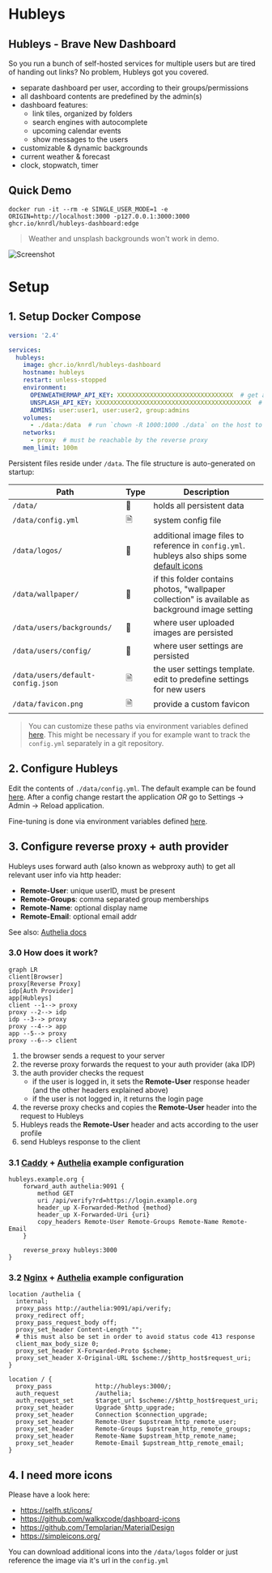 # Hubleys

## Hubleys - Brave New Dashboard

So you run a bunch of self-hosted services for multiple users but are tired of handing out links? No problem, Hubleys got you covered.

- separate dashboard per user, according to their groups/permissions
- all dashboard contents are predefined by the admin(s)
- dashboard features:
  - link tiles, organized by folders
  - search engines with autocomplete
  - upcoming calendar events
  - show messages to the users
- customizable & dynamic backgrounds
- current weather & forecast
- clock, stopwatch, timer

## Quick Demo

```shell
docker run -it --rm -e SINGLE_USER_MODE=1 -e ORIGIN=http://localhost:3000 -p127.0.0.1:3000:3000 ghcr.io/knrdl/hubleys-dashboard:edge
```

> Weather and unsplash backgrounds won't work in demo.

![Screenshot](./docs/screenshot.png)


# Setup


## 1. Setup Docker Compose

```yaml
version: '2.4'

services:
  hubleys:
    image: ghcr.io/knrdl/hubleys-dashboard
    hostname: hubleys
    restart: unless-stopped
    environment:
      OPENWEATHERMAP_API_KEY: XXXXXXXXXXXXXXXXXXXXXXXXXXXXXXXX  # get a free api key: https://home.openweathermap.org/api_keys
      UNSPLASH_API_KEY: XXXXXXXXXXXXXXXXXXXXXXXXXXXXXXXXXXXXXXXXXXX  # get a free api key (Access Key): https://unsplash.com/oauth/applications
      ADMINS: user:user1, user:user2, group:admins
    volumes:
      - ./data:/data  # run `chown -R 1000:1000 ./data` on the host to fix folder permissions
    networks:
      - proxy  # must be reachable by the reverse proxy
    mem_limit: 100m
```

Persistent files reside under `/data`. The file structure is auto-generated on startup:

| Path                       | Type | Description                                                                                                               |
| -------------------------- | ---- | ------------------------------------------------------------------------------------------------------------------------- |
| `/data/`                   | 📂   | holds all persistent data                                                                                                 |
| `/data/config.yml`         | 🗎    | system config file                                                                                      |
| `/data/logos/`             | 📂   | additional image files to reference in `config.yml`.<br/>hubleys also ships some [default icons](./static/fallback-logos) |
| `/data/wallpaper/`             | 📂   | if this folder contains photos, "wallpaper collection" is available as background image setting  |
| `/data/users/backgrounds/` | 📂   | where user uploaded images are persisted                                                                                  |
| `/data/users/config/`      | 📂   | where user settings are persisted                                                                                         |
| `/data/users/default-config.json` | 🗎  | the user settings template. edit to predefine settings for new users                                                                                         |
| `/data/favicon.png`        | 🗎  | provide a custom favicon                  |

> You can customize these paths via environment variables defined [here](./Dockerfile#L63). This might be necessary if you for example want to track the `config.yml` separately in a git repository.


## 2. Configure Hubleys

Edit the contents of `./data/config.yml`. The default example can be found [here](./src/lib/server/sysconfig/default.yml). After a config change restart the application *OR* go to Settings → Admin → Reload application.

Fine-tuning is done via environment variables defined [here](./Dockerfile#L60).


## 3. Configure reverse proxy + auth provider

Hubleys uses forward auth (also known as webproxy auth) to get all relevant user info via http header:

- **Remote-User**: unique userID, must be present
- **Remote-Groups**: comma separated group memberships
- **Remote-Name**: optional display name
- **Remote-Email**: optional email addr

See also: [Authelia docs](https://www.authelia.com/integration/trusted-header-sso/introduction/#response-headers)

### 3.0 How does it work?

```mermaid
graph LR
client[Browser]
proxy[Reverse Proxy]
idp[Auth Provider]
app[Hubleys]
client --1--> proxy
proxy --2--> idp
idp --3--> proxy
proxy --4--> app
app --5--> proxy
proxy --6--> client
```

1. the browser sends a request to your server
2. the reverse proxy forwards the request to your auth provider (aka IDP)
3. the auth provider checks the request
    - if the user is logged in, it sets the **Remote-User** response header (and the other headers explained above)
    - if the user is not logged in, it returns the login page
4. the reverse proxy checks and copies the **Remote-User** header into the request to Hubleys
5. Hubleys reads the **Remote-User** header and acts according to the user profile
6. send Hubleys response to the client


### 3.1 [Caddy](https://caddyserver.com/) + [Authelia](https://www.authelia.com/) example configuration

```
hubleys.example.org {
	forward_auth authelia:9091 {
		method GET
		uri /api/verify?rd=https://login.example.org
		header_up X-Forwarded-Method {method}
		header_up X-Forwarded-Uri {uri}
		copy_headers Remote-User Remote-Groups Remote-Name Remote-Email
	}

	reverse_proxy hubleys:3000
}
```

### 3.2 [Nginx](https://nginx.org) + [Authelia](https://www.authelia.com/) example configuration

```
location /authelia {
  internal;
  proxy_pass http://authelia:9091/api/verify;
  proxy_redirect off;
  proxy_pass_request_body off;
  proxy_set_header Content-Length "";
  # this must also be set in order to avoid status code 413 response
  client_max_body_size 0;
  proxy_set_header X-Forwarded-Proto $scheme;
  proxy_set_header X-Original-URL $scheme://$http_host$request_uri;
}

location / {
  proxy_pass            http://hubleys:3000/;
  auth_request          /authelia;
  auth_request_set      $target_url $scheme://$http_host$request_uri;
  proxy_set_header      Upgrade $http_upgrade;
  proxy_set_header      Connection $connection_upgrade;
  proxy_set_header      Remote-User $upstream_http_remote_user;
  proxy_set_header      Remote-Groups $upstream_http_remote_groups;
  proxy_set_header      Remote-Name $upstream_http_remote_name;
  proxy_set_header      Remote-Email $upstream_http_remote_email;
}
```

## 4. I need more icons

Please have a look here:

- https://selfh.st/icons/
- https://github.com/walkxcode/dashboard-icons
- https://github.com/Templarian/MaterialDesign
- https://simpleicons.org/

You can download additional icons into the `/data/logos` folder or just reference the image via it's url in the `config.yml`

